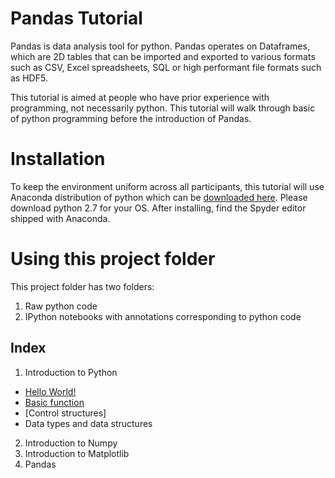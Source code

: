 # Pandas Tutorial

Pandas is data analysis tool for python. Pandas operates on Dataframes, which
are 2D tables that can be imported and exported to various formats such as 
CSV, Excel spreadsheets, SQL or high performant file formats such as HDF5. 

This tutorial is aimed at people who have prior experience with programming,
not necessarily python. This tutorial will walk through basic of python 
programming before the introduction of Pandas.

# Installation
To keep the environment uniform across all participants, this tutorial will
use Anaconda distribution of python which can be [downloaded here](https://www.continuum.io/downloads). 
Please download python 2.7 for your OS. After installing, find the Spyder
editor shipped with Anaconda.

# Using this project folder
This project folder has two folders:  
1. Raw python code  
2. IPython notebooks with annotations corresponding to python code

## Index
1. Introduction to Python
  * [Hello World!](notebooks/1.hello_world.pynb)
  * [Basic function](notebooks/2.basic_function.pynb)
  * [Control structures]
  * Data types and data structures
2. Introduction to Numpy
3. Introduction to Matplotlib
4. Pandas
